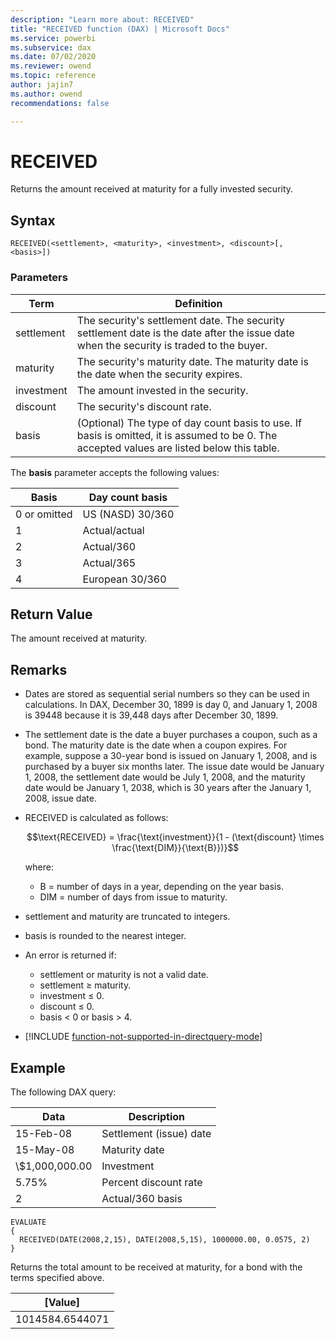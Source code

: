 ```yaml
---
description: "Learn more about: RECEIVED"
title: "RECEIVED function (DAX) | Microsoft Docs"
ms.service: powerbi 
ms.subservice: dax
ms.date: 07/02/2020
ms.reviewer: owend
ms.topic: reference
author: jajin7
ms.author: owend 
recommendations: false

---
```


# RECEIVED

Returns the amount received at maturity for a fully invested security.

## Syntax

```dax
RECEIVED(<settlement>, <maturity>, <investment>, <discount>[, <basis>])
```

### Parameters

|Term|Definition|  
|--------|--------------|  
|settlement|The security's settlement date. The security settlement date is the date after the issue date when the security is traded to the buyer.|
|maturity|The security's maturity date. The maturity date is the date when the security expires.|
|investment|The amount invested in the security.|
|discount|The security's discount rate.|
|basis|(Optional) The type of day count basis to use. If basis is omitted, it is assumed to be 0. The accepted values are listed below this table.|

The **basis** parameter accepts the following values:

| **Basis**    | **Day count basis** |
| ------------ | ------------------- |
| 0 or omitted | US (NASD) 30/360    |
| 1            | Actual/actual       |
| 2            | Actual/360          |
| 3            | Actual/365          |
| 4            | European 30/360     |

## Return Value

The amount received at maturity.

## Remarks

- Dates are stored as sequential serial numbers so they can be used in calculations. In DAX, December 30, 1899 is day 0, and January 1, 2008 is 39448 because it is 39,448 days after December 30, 1899.

- The settlement date is the date a buyer purchases a coupon, such as a bond. The maturity date is the date when a coupon expires. For example, suppose a 30-year bond is issued on January 1, 2008, and is purchased by a buyer six months later. The issue date would be January 1, 2008, the settlement date would be July 1, 2008, and the maturity date would be January 1, 2038, which is 30 years after the January 1, 2008, issue date.

- RECEIVED is calculated as follows:

  $$\text{RECEIVED} = \frac{\text{investment}}{1 - (\text{discount} \times \frac{\text{DIM}}{\text{B}})}$$

  where:

  - $\text{B}$ = number of days in a year, depending on the year basis.
  - $\text{DIM}$ = number of days from issue to maturity.

- settlement and maturity are truncated to integers.

- basis is rounded to the nearest integer.

- An error is returned if:
  - settlement or maturity is not a valid date.
  - settlement ≥ maturity.
  - investment ≤ 0.
  - discount ≤ 0.
  - basis < 0 or basis > 4.

- [!INCLUDE [function-not-supported-in-directquery-mode](includes/function-not-supported-in-directquery-mode.md)]

## Example

The following DAX query:

| **Data**       | **Description**         |
| -------------- | ----------------------- |
| 15-Feb-08      | Settlement (issue) date |
| 15-May-08      | Maturity date           |
| \\$1,000,000.00 | Investment              |
| 5.75%          | Percent discount rate   |
| 2              | Actual/360 basis        |

```dax
EVALUATE
{
  RECEIVED(DATE(2008,2,15), DATE(2008,5,15), 1000000.00, 0.0575, 2)
}
```

Returns the total amount to be received at maturity, for a bond with the terms specified above.

| **[Value]**   |
| --------------- |
| 1014584.6544071 |
